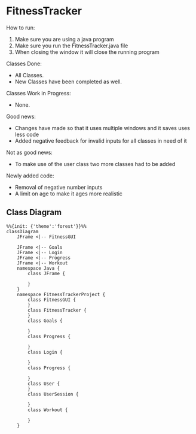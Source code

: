 # FitnessTracker

How to run:
1. Make sure you are using a java program
2. Make sure you run the FitnessTracker.java file
3. When closing the window it will close the running program

Classes Done:
- All Classes.
- New Classes have been completed as well.

Classes Work in Progress:
- None.

Good news:
- Changes have made so that it uses multiple windows and it saves uses less code
- Added negative feedback for invalid inputs for all classes in need of it

Not as good news:
- To make use of the user class two more classes had to be added

Newly added code:
- Removal of negative number inputs
- A limit on age to make it ages more realistic



## Class Diagram
```mermaid
%%{init: {'theme':'forest'}}%%
classDiagram
    JFrame <|-- FitnessGUI

    JFrame <|-- Goals
    JFrame <|-- Login
    JFrame <|-- Progress
    JFrame <|-- Workout 
    namespace Java {
        class JFrame {

        }
    }
    namespace FitnessTrackerProject {
        class FitnessGUI {
        }
        class FitnessTracker {
        }
        class Goals {

        }
        class Progress {

        }
        class Login {

        }
        class Progress {

        }
        class User {
        }
        class UserSession {

        }
        class Workout {

        }
    }
```
